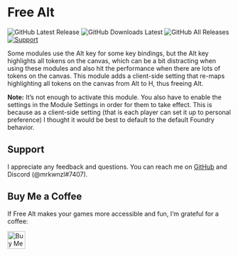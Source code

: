# Free Alt

![GitHub Latest Release](https://img.shields.io/github/release/mrkwnzl/free-alt-foundryvtt?style=flat-square)
![GitHub Downloads Latest](https://img.shields.io/github/downloads/mrkwnzl/free-alt-foundryvtt/latest/total?style=flat-square)
![GitHub All Releases](https://img.shields.io/github/downloads/mrkwnzl/free-alt-foundryvtt/total?style=flat-square)
<a href="https://www.buymeacoffee.com/mrkwnzl" target="_blank">![Support](https://img.shields.io/badge/support-Buy%20Me%20a%20Coffee-blue?style=flat-square)</a>

Some modules use the Alt key for some key bindings, but the Alt key highlights all tokens on the canvas, which can be a bit distracting when using these modules and also hit the performance when there are lots of tokens on the canvas. This module adds a client-side setting that re-maps highlighting all tokens on the canvas from Alt to H, thus freeing Alt.

**Note:** It’s not enough to activate this module. You also have to enable the settings in the Module Settings in order for them to take effect. This is because as a client-side setting (that is each player can set it up to personal preference) I thought it would be best to default to the default Foundry behavior.

## Support

I appreciate any feedback and questions. You can reach me on [GitHub](https://github.com/mrkwnzl/free-alt-foundryvtt) and Discord (@mrkwnzl#7407).

## Buy Me a Coffee

If Free Alt makes your games more accessible and fun, I’m grateful for a coffee:

<a href="https://www.buymeacoffee.com/mrkwnzl" target="_blank"><img src="https://cdn.buymeacoffee.com/buttons/v2/default-blue.png" alt="Buy Me A Coffee" height="40"></a>
